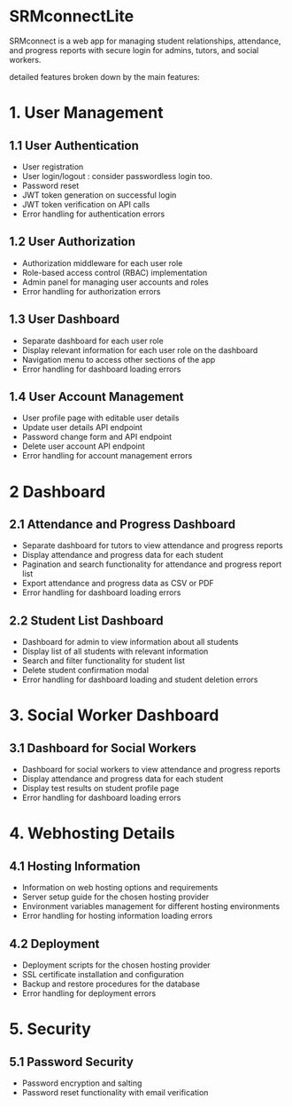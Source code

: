 # SRMconnectLite
SRMconnect is a web app for managing student relationships, attendance, and progress reports with secure login for admins, tutors, and social workers.


detailed features broken down by the main features:
# 1. User Management
## 1.1 User Authentication
  * User registration
  * User login/logout : consider passwordless login too.
  * Password reset
  * JWT token generation on successful login
  * JWT token verification on API calls
  * Error handling for authentication errors
## 1.2 User Authorization
  * Authorization middleware for each user role
  * Role-based access control (RBAC) implementation
  * Admin panel for managing user accounts and roles
  * Error handling for authorization errors
## 1.3 User Dashboard
  * Separate dashboard for each user role
  * Display relevant information for each user role on the dashboard
  * Navigation menu to access other sections of the app
  * Error handling for dashboard loading errors
## 1.4 User Account Management
  * User profile page with editable user details
  * Update user details API endpoint
  * Password change form and API endpoint
  * Delete user account API endpoint
  * Error handling for account management errors

# 2 Dashboard
## 2.1 Attendance and Progress Dashboard
  * Separate dashboard for tutors to view attendance and progress reports
  * Display attendance and progress data for each student
  * Pagination and search functionality for attendance and progress report list
  * Export attendance and progress data as CSV or PDF
  * Error handling for dashboard loading errors

## 2.2 Student List Dashboard
  * Dashboard for admin to view information about all students
  * Display list of all students with relevant information
  * Search and filter functionality for student list
  * Delete student confirmation modal
  * Error handling for dashboard loading and student deletion errors
# 3. Social Worker Dashboard
## 3.1 Dashboard for Social Workers
  * Dashboard for social workers to view attendance and progress reports
  * Display attendance and progress data for each student
  * Display test results on student profile page
  * Error handling for dashboard loading errors

# 4. Webhosting Details
## 4.1 Hosting Information
  * Information on web hosting options and requirements
  * Server setup guide for the chosen hosting provider
  * Environment variables management for different hosting environments
  * Error handling for hosting information loading errors
## 4.2 Deployment
  * Deployment scripts for the chosen hosting provider
  * SSL certificate installation and configuration
  * Backup and restore procedures for the database
  * Error handling for deployment errors
# 5. Security
## 5.1 Password Security
  * Password encryption and salting
  * Password reset functionality with email verification
